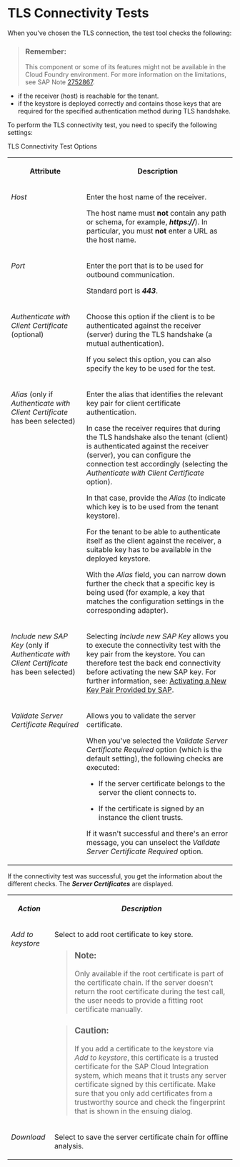 <!-- loio03bbb5da16854f5aaf4ad4a26014c8a7 -->

# TLS Connectivity Tests

When you've chosen the TLS connection, the test tool checks the following:

> ### Remember:  
> This component or some of its features might not be available in the Cloud Foundry environment. For more information on the limitations, see SAP Note [2752867](https://launchpad.support.sap.com/#/notes/2752867).

-   if the receiver \(host\) is reachable for the tenant.
-   if the keystore is deployed correctly and contains those keys that are required for the specified authentication method during TLS handshake.

To perform the TLS connectivity test, you need to specify the following settings:

<a name="loio03bbb5da16854f5aaf4ad4a26014c8a7__table_d3f_sr4_pw"/>TLS Connectivity Test Options


<table>
<tr>
<th valign="top">

Attribute



</th>
<th valign="top">

Description



</th>
</tr>
<tr>
<td valign="top">

 *Host* 



</td>
<td valign="top">

Enter the host name of the receiver.

The host name must **not** contain any path or schema, for example, ***https://***\). In particular, you must **not** enter a URL as the host name.



</td>
</tr>
<tr>
<td valign="top">

 *Port* 



</td>
<td valign="top">

Enter the port that is to be used for outbound communication.

Standard port is ***443***.



</td>
</tr>
<tr>
<td valign="top">

 *Authenticate with Client Certificate* \(optional\)



</td>
<td valign="top">

Choose this option if the client is to be authenticated against the receiver \(server\) during the TLS handshake \(a mutual authentication\).

If you select this option, you can also specify the key to be used for the test.



</td>
</tr>
<tr>
<td valign="top">

 *Alias* \(only if *Authenticate with Client Certificate* has been selected\)



</td>
<td valign="top">

Enter the alias that identifies the relevant key pair for client certificate authentication.

In case the receiver requires that during the TLS handshake also the tenant \(client\) is authenticated against the receiver \(server\), you can configure the connection test accordingly \(selecting the *Authenticate with Client Certificate* option\).

In that case, provide the *Alias* \(to indicate which key is to be used from the tenant keystore\).

For the tenant to be able to authenticate itself as the client against the receiver, a suitable key has to be available in the deployed keystore.

With the *Alias* field, you can narrow down further the check that a specific key is being used \(for example, a key that matches the configuration settings in the corresponding adapter\).



</td>
</tr>
<tr>
<td valign="top">

 *Include new SAP Key* \(only if *Authenticate with Client Certificate* has been selected\)



</td>
<td valign="top">

Selecting *Include new SAP Key* allows you to execute the connectivity test with the key pair from the keystore. You can therefore test the back end connectivity before activating the new SAP key. For further information, see: [Activating a New Key Pair Provided by SAP](https://help.sap.com/docs/CLOUD_INTEGRATION/368c481cd6954bdfa5d0435479fd4eaf/383be7ad9c8840e38facf9323619907b.html?version=Cloud&q=new%20sap%20key).



</td>
</tr>
<tr>
<td valign="top">

 *Validate Server Certificate Required* 



</td>
<td valign="top">

Allows you to validate the server certificate.

When you've selected the *Validate Server Certificate Required* option \(which is the default setting\), the following checks are executed:

-   If the server certificate belongs to the server the client connects to.

-   If the certificate is signed by an instance the client trusts.


If it wasn't successful and there's an error message, you can unselect the *Validate Server Certificate Required* option.



</td>
</tr>
</table>

If the connectivity test was successful, you get the information about the different checks. The ***Server Certificates*** are displayed.


<table>
<tr>
<th valign="top">

*Action*



</th>
<th valign="top">

*Description*



</th>
</tr>
<tr>
<td valign="top">

 *Add to keystore* 



</td>
<td valign="top">

Select to add root certificate to key store.

> ### Note:  
> Only available if the root certificate is part of the certificate chain. If the server doesn't return the root certificate during the test call, the user needs to provide a fitting root certificate manually.

> ### Caution:  
> If you add a certificate to the keystore via *Add to keystore*, this certificate is a trusted certificate for the SAP Cloud Integration system, which means that it trusts any server certificate signed by this certificate. Make sure that you only add certificates from a trustworthy source and check the fingerprint that is shown in the ensuing dialog.



</td>
</tr>
<tr>
<td valign="top">

*Download*



</td>
<td valign="top">

Select to save the server certificate chain for offline analysis.



</td>
</tr>
</table>

